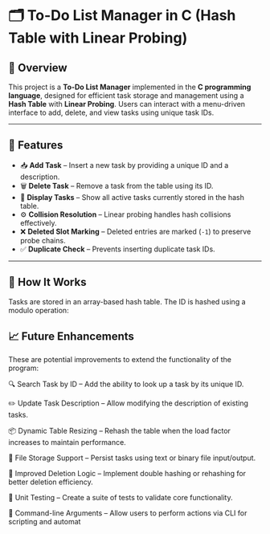 # 🗂️ To-Do List Manager in C (Hash Table with Linear Probing)

## 📌 Overview

This project is a **To-Do List Manager** implemented in the **C programming language**, designed for efficient task storage and management using a **Hash Table** with **Linear Probing**. Users can interact with a menu-driven interface to add, delete, and view tasks using unique task IDs.

---

## 🚀 Features

- 📥 **Add Task** – Insert a new task by providing a unique ID and a description.
- 🗑️ **Delete Task** – Remove a task from the table using its ID.
- 📃 **Display Tasks** – Show all active tasks currently stored in the hash table.
- ⚙️ **Collision Resolution** – Linear probing handles hash collisions effectively.
- ❌ **Deleted Slot Marking** – Deleted entries are marked (`-1`) to preserve probe chains.
- ✅ **Duplicate Check** – Prevents inserting duplicate task IDs.

---

## 🧠 How It Works

Tasks are stored in an array-based hash table. The ID is hashed using a modulo operation:

## 📈 Future Enhancements

These are potential improvements to extend the functionality of the program:

🔍 Search Task by ID – Add the ability to look up a task by its unique ID.

✏️ Update Task Description – Allow modifying the description of existing tasks.

📦 Dynamic Table Resizing – Rehash the table when the load factor increases to maintain performance.

💾 File Storage Support – Persist tasks using text or binary file input/output.

🔁 Improved Deletion Logic – Implement double hashing or rehashing for better deletion efficiency.

🧪 Unit Testing – Create a suite of tests to validate core functionality.

🧩 Command-line Arguments – Allow users to perform actions via CLI for scripting and automat




